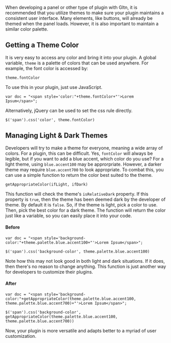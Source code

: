 When developing a panel or other type of plugin with Gltn, it is recommended that you utilize themes to make sure your plugin maintains a consistent user interface. Many elements, like buttons, will already be themed when the panel loads. However, it is also important to maintain a similar color palette.

## Getting a Theme Color
It is very easy to access any color and bring it into your plugin. A global variable, `theme` is a palette of colors that can be used anywhere. For example, the font color is accessed by:

`theme.fontColor`

To use this in your plugin, just use JavaScript.

`var doc = "<span style='color:"+theme.fontColor+"'>Lorem Ipsum</span>";`

Alternatively, jQuery can be used to set the css rule directly.

`$('span').css('color', theme.fontColor)`

## Managing Light & Dark Themes
Developers will try to make a theme for everyone, meaning a wide array of colors. For a plugin, this can be difficult. Yes, `fontColor` will always be legible, but if you want to add a blue accent, which color do you use? For a light theme, using `blue.accent100` may be approrpriate. However, a darker theme may require `blue.accent700` to look appropriate. To combat this, you can use a simple function to return the color best suited to the theme.

`getAppropriateColor(ifLight, ifDark)`

This function will check the theme's `isRelativeDark` property. If this property is `true`, then the theme has been deemed dark by the developer of theme. By default it is `false`. So, if the theme is light, pick a color to use. Then, pick the best color for a dark theme. The function will return the color just like a variable, so you can easily place it into your code.

#### Before 

`var doc = "<span style='background-color:"+theme.palette.blue.accent100+"'>Lorem Ipsum</span>";`

`$('span').css('background-color', theme.palette.blue.accent100)`

Note how this may not look good in both light and dark situations. If it does, then there's no reason to change anything. This function is just another way for developers to customize their plugins.

#### After 

`var doc = "<span style='background-color:"+getAppropriateColor(theme.palette.blue.accent100, theme.palette.blue.accent700)+"'>Lorem Ipsum</span>";`

`$('span').css('background-color', getAppropriateColor(theme.palette.blue.accent100, theme.palette.blue.accent700))`

Now, your plugin is more versatile and adapts better to a myriad of user customization.